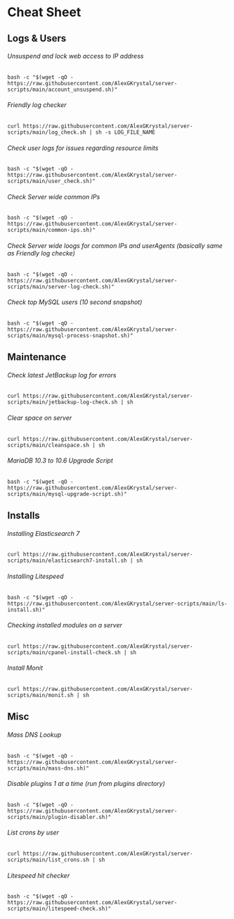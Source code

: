 # Cheat Sheet

## Logs & Users

###### Unsuspend and lock web access to IP address
```
bash -c "$(wget -qO - https://raw.githubusercontent.com/AlexGKrystal/server-scripts/main/account_unsuspend.sh)"
```

###### Friendly log checker
```
curl https://raw.githubusercontent.com/AlexGKrystal/server-scripts/main/log_check.sh | sh -s LOG_FILE_NAME
```

###### Check user logs for issues regarding resource limits
```
bash -c "$(wget -qO - https://raw.githubusercontent.com/AlexGKrystal/server-scripts/main/user_check.sh)"
```

###### Check Server wide common IPs
```
bash -c "$(wget -qO - https://raw.githubusercontent.com/AlexGKrystal/server-scripts/main/common-ips.sh)"
```

###### Check Server wide loogs for common IPs and userAgents (basically same as Friendly log checke)
```
bash -c "$(wget -qO - https://raw.githubusercontent.com/AlexGKrystal/server-scripts/main/server-log-check.sh)"
```


###### Check top MySQL users (10 second snapshot)
```
bash -c "$(wget -qO - https://raw.githubusercontent.com/AlexGKrystal/server-scripts/main/mysql-process-snapshot.sh)"
```

## Maintenance

###### Check latest JetBackup log for errors
```
curl https://raw.githubusercontent.com/AlexGKrystal/server-scripts/main/jetbackup-log-check.sh | sh
```

###### Clear space on server
```
curl https://raw.githubusercontent.com/AlexGKrystal/server-scripts/main/cleanspace.sh | sh
```

###### MariaDB 10.3 to 10.6 Upgrade Script
```
bash -c "$(wget -qO - https://raw.githubusercontent.com/AlexGKrystal/server-scripts/main/mysql-upgrade-script.sh)"
```

## Installs

###### Installing Elasticsearch 7
```
curl https://raw.githubusercontent.com/AlexGKrystal/server-scripts/main/elasticsearch7-install.sh | sh
```

###### Installing Litespeed
```
bash -c "$(wget -qO - https://raw.githubusercontent.com/AlexGKrystal/server-scripts/main/ls-install.sh)"
```

###### Checking installed modules on a server
```
curl https://raw.githubusercontent.com/AlexGKrystal/server-scripts/main/cpanel-install-check.sh | sh
```

###### Install Monit
```
curl https://raw.githubusercontent.com/AlexGKrystal/server-scripts/main/monit.sh | sh
```


## Misc

###### Mass DNS Lookup
```
bash -c "$(wget -qO - https://raw.githubusercontent.com/AlexGKrystal/server-scripts/main/mass-dns.sh)"
```

###### Disable plugins 1 at a time (run from plugins directory)
```
bash -c "$(wget -qO - https://raw.githubusercontent.com/AlexGKrystal/server-scripts/main/plugin-disabler.sh)"
```

###### List crons by user
```
curl https://raw.githubusercontent.com/AlexGKrystal/server-scripts/main/list_crons.sh | sh
```

###### Litespeed hit checker
```
bash -c "$(wget -qO - https://raw.githubusercontent.com/AlexGKrystal/server-scripts/main/litespeed-check.sh)"
```
